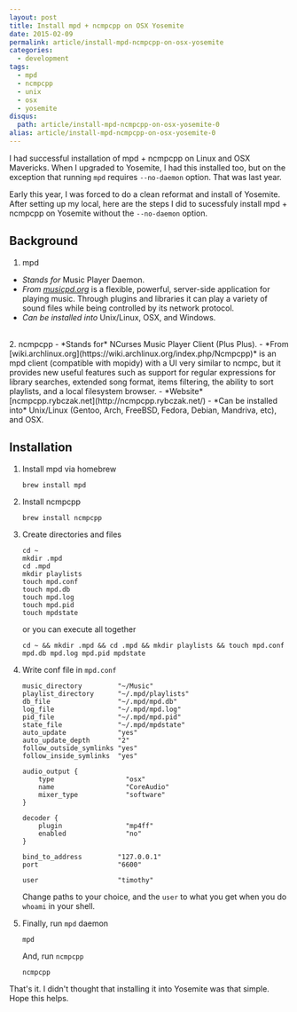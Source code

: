 ```yaml
---
layout: post
title: Install mpd + ncmpcpp on OSX Yosemite
date: 2015-02-09
permalink: article/install-mpd-ncmpcpp-on-osx-yosemite
categories:
  - development
tags:
  - mpd
  - ncmpcpp
  - unix
  - osx
  - yosemite
disqus:
  path: article/install-mpd-ncmpcpp-on-osx-yosemite-0
alias: article/install-mpd-ncmpcpp-on-osx-yosemite-0
---
```


I had successful installation of mpd + ncmpcpp on Linux and OSX Mavericks.  When I upgraded to Yosemite, I had this installed too, but on the exception that running `mpd` requires `--no-daemon` option.  That was last year.

Early this year, I was forced to do a clean reformat and install of Yosemite.  After setting up my local, here are the steps I did to sucessfuly install mpd + ncmpcpp on Yosemite without the `--no-daemon` option.

## Background
1. mpd
  - *Stands for* Music Player Daemon.
  - *From [musicpd.org](http://www.musicpd.org/)* is a flexible, powerful, server-side application for playing music. Through plugins and libraries it can play a variety of sound files while being controlled by its network protocol.
  - *Can be installed into* Unix/Linux, OSX, and Windows.
<br>
2. ncmpcpp
  - *Stands for* NCurses Music Player Client (Plus Plus).
  - *From [wiki.archlinux.org](https://wiki.archlinux.org/index.php/Ncmpcpp)* is an mpd client (compatible with mopidy) with a UI very similar to ncmpc, but it provides new useful features such as support for regular expressions for library searches, extended song format, items filtering, the ability to sort playlists, and a local filesystem browser.
  - *Website* [ncmpcpp.rybczak.net](http://ncmpcpp.rybczak.net/)
  - *Can be installed into* Unix/Linux (Gentoo, Arch, FreeBSD, Fedora, Debian, Mandriva, etc), and OSX.

## Installation

1.  Install mpd via homebrew

    ~~~
    brew install mpd
    ~~~

2.  Install ncmpcpp

    ~~~
    brew install ncmpcpp
    ~~~

3.  Create directories and files

    ~~~
    cd ~
    mkdir .mpd
    cd .mpd
    mkdir playlists
    touch mpd.conf
    touch mpd.db
    touch mpd.log
    touch mpd.pid
    touch mpdstate
    ~~~

    or you can execute all together

    ~~~
    cd ~ && mkdir .mpd && cd .mpd && mkdir playlists && touch mpd.conf mpd.db mpd.log mpd.pid mpdstate
    ~~~

4.  Write conf file in `mpd.conf`

    ~~~
    music_directory         "~/Music"
    playlist_directory      "~/.mpd/playlists"
    db_file                 "~/.mpd/mpd.db"
    log_file                "~/.mpd/mpd.log"
    pid_file                "~/.mpd/mpd.pid"
    state_file              "~/.mpd/mpdstate"
    auto_update             "yes"
    auto_update_depth       "2"
    follow_outside_symlinks "yes"
    follow_inside_symlinks  "yes"

    audio_output {
        type                  "osx"
        name                  "CoreAudio"
        mixer_type            "software"
    }

    decoder {
        plugin                "mp4ff"
        enabled               "no"
    }

    bind_to_address         "127.0.0.1"
    port                    "6600"
    
    user                    "timothy"
    ~~~

    Change paths to your choice, and the `user` to what you get when you do `whoami` in your shell.

5.  Finally, run `mpd` daemon

    ~~~
    mpd
    ~~~

    And, run `ncmpcpp`

    ~~~
    ncmpcpp
    ~~~

That's it.  I didn't thought that installing it into Yosemite was that simple. Hope this helps.
